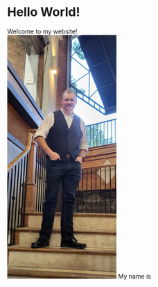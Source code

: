 # Hello World!
Welcome to my website!   
<img src="formal_picture.jpg" alt="Alt text" width="50%" height="50%"> My name is 

